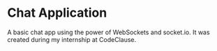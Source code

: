 # Chat Application
<p>
  A basic chat app using the power of WebSockets and socket.io. It was created during my internship at CodeClause.
</p>

